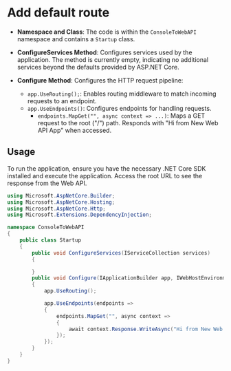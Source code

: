 # Add default route

- **Namespace and Class**: The code is within the `ConsoleToWebAPI` namespace and contains a `Startup` class.

- **ConfigureServices Method**: Configures services used by the application. The method is currently empty, indicating no additional services beyond the defaults provided by ASP.NET Core.

- **Configure Method**: Configures the HTTP request pipeline:
  - `app.UseRouting();`: Enables routing middleware to match incoming requests to an endpoint.
  - `app.UseEndpoints()`: Configures endpoints for handling requests.
    - `endpoints.MapGet("", async context => ...)`: Maps a GET request to the root ("/") path. Responds with "Hi from New Web API App" when accessed.

## Usage

To run the application, ensure you have the necessary .NET Core SDK installed and execute the application. Access the root URL to see the response from the Web API.

```csharp
using Microsoft.AspNetCore.Builder;
using Microsoft.AspNetCore.Hosting;
using Microsoft.AspNetCore.Http;
using Microsoft.Extensions.DependencyInjection;

namespace ConsoleToWebAPI
{
    public class Startup
    {
        public void ConfigureServices(IServiceCollection services)
        {

        }
        public void Configure(IApplicationBuilder app, IWebHostEnvironment env)
        {
            app.UseRouting();

            app.UseEndpoints(endpoints =>
            {
                endpoints.MapGet("", async context =>
                {
                    await context.Response.WriteAsync("Hi from New Web API App");
                });
            });
        }
    }
}
```
